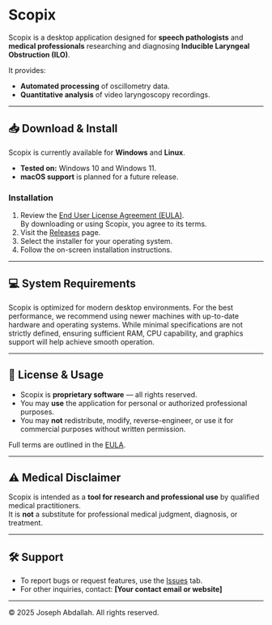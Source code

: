 # Scopix

Scopix is a desktop application designed for **speech pathologists** and **medical professionals** researching and diagnosing **Inducible Laryngeal Obstruction (ILO)**.

It provides:
- **Automated processing** of oscillometry data.
- **Quantitative analysis** of video laryngoscopy recordings.

---

## 📥 Download & Install
Scopix is currently available for **Windows** and **Linux**.

- **Tested on:** Windows 10 and Windows 11.  
- **macOS support** is planned for a future release.

### Installation
1. Review the [End User License Agreement (EULA)](EULA.md).  
   By downloading or using Scopix, you agree to its terms.
2. Visit the [Releases](../../releases) page.
3. Select the installer for your operating system.
4. Follow the on-screen installation instructions.

---

## 💻 System Requirements

Scopix is optimized for modern desktop environments. For the best performance, we recommend using newer machines with up-to-date hardware and operating systems. While minimal specifications are not strictly defined, ensuring sufficient RAM, CPU capability, and graphics support will help achieve smooth operation.

---

## 📜 License & Usage
- Scopix is **proprietary software** — all rights reserved.
- You may **use** the application for personal or authorized professional purposes.
- You may **not** redistribute, modify, reverse-engineer, or use it for commercial purposes without written permission.

Full terms are outlined in the [EULA](EULA.md).

---

## ⚠️ Medical Disclaimer
Scopix is intended as a **tool for research and professional use** by qualified medical practitioners.  
It is **not** a substitute for professional medical judgment, diagnosis, or treatment.

---

## 🛠 Support
- To report bugs or request features, use the [Issues](../../issues) tab.
- For other inquiries, contact: **[Your contact email or website]**

---

© 2025 Joseph Abdallah. All rights reserved.

